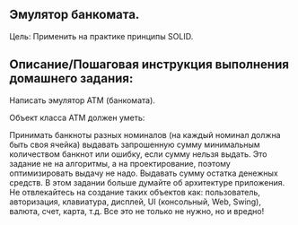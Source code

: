 ## Эмулятор банкомата.

Цель:
Применить на практике принципы SOLID.

## Описание/Пошаговая инструкция выполнения домашнего задания:
Написать эмулятор АТМ (банкомата).

Объект класса АТМ должен уметь:

Принимать банкноты разных номиналов (на каждый номинал должна быть своя ячейка)
выдавать запрошенную сумму минимальным количеством банкнот или ошибку, если сумму нельзя выдать.
Это задание не на алгоритмы, а на проектирование, поэтому оптимизировать выдачу не надо.
Выдавать сумму остатка денежных средств.
В этом задании больше думайте об архитектуре приложения.
Не отвлекайтесь на создание таких объектов как: пользователь, авторизация, клавиатура,
дисплей, UI (консольный, Web, Swing), валюта, счет, карта, т.д.
Все это не только не нужно, но и вредно!
